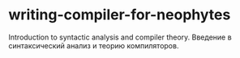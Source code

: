 # writing-compiler-for-neophytes
Introduction to syntactic analysis and compiler theory. Введение в синтаксический анализ и теорию компиляторов.
